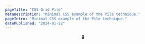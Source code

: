 ```yaml
---
pageTitle: "CSS Grid Pile"
metaDescription: "Minimal CSS example of the Pile technique."
pageIntro: "Minimal CSS example of the Pile technique."
datePublished: "2024-01-22"
---
```

<style>
	@layer isolated {
		.uc_pile {
			display: grid;
			place-content: center;

			& > * {
				grid-area: 1/1;
			}
		}
	}
</style>

<div class="uc_pile">
	<span>1</span>
	<span>2</span>
	<span>3</span>
	<span>4</span>
</div>